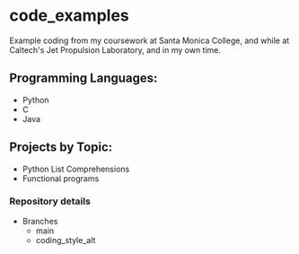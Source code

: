 # code_examples
  Example coding from my coursework at Santa Monica College, and while at Caltech's Jet Propulsion Laboratory, and in my own time.
  
## Programming Languages:
* Python
* C
* Java


## Projects by Topic:
* Python List Comprehensions
* Functional programs

### Repository details
* Branches
  * main
  * coding_style_alt
